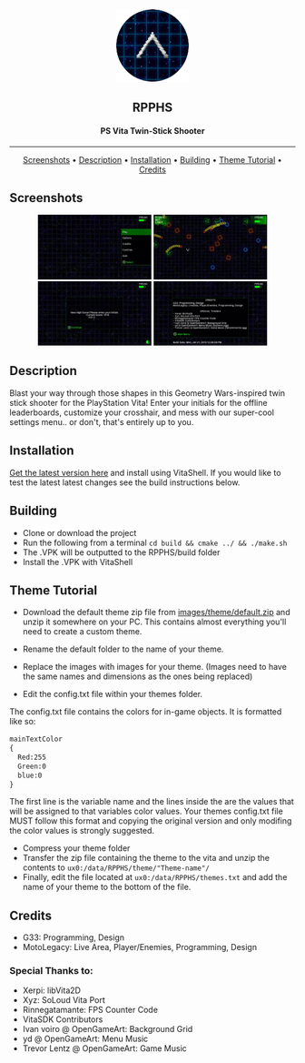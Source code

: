 <center>
    <img src="readme_img/icon.png">
    <h2><b>RPPHS</b></h2>
    <h4>PS Vita Twin-Stick Shooter</h4>
    <hr>
    <p>
        <a href="#screenshots">Screenshots</a> &bull; 
        <a href="#description">Description</a> &bull; 
        <a href="#installation">Installation</a> &bull;
        <a href="#building">Building</a> &bull;
        <a href="#theme-tutorial">Theme Tutorial</a> &bull;
        <a href="#credits">Credits</a>
    </p>
</center>


## Screenshots
<center>
    <img src="readme_img/screen2.jpg?raw=true" width=200>
    <img src="readme_img/screen.jpg?raw=true" width=200>
    <img src="readme_img/screen1.jpg?raw=true" width=200>
    <img src="readme_img/screen3.jpg?raw=true" width=200>
</center>

## Description
Blast your way through those shapes in this Geometry Wars-inspired twin stick shooter for the PlayStation Vita! Enter your initials for the offline leaderboards, customize your crosshair, and mess with our super-cool settings menu.. or don't, that's entirely up to you.

## Installation
<a href="https://github.com/G333333/RPPHS/releases/download/v1.0/RPPHS.vpk">Get the latest version here</a> and install using VitaShell. If you would like to test the latest latest changes see the build instructions below. 

## Building
- Clone or download the project
- Run the following from a terminal `cd build && cmake ../ && ./make.sh`
- The .VPK will be outputted to the RPPHS/build folder
- Install the .VPK with VitaShell

## Theme Tutorial
- Download the default theme zip file from [images/theme/default.zip](https://github.com/G333333/RPPHS/raw/master/images/theme/default.zip) and unzip it somewhere on your PC. This contains almost everything you'll need to create a custom theme.

- Rename the default folder to the name of your theme.

- Replace the images with images for your theme. (Images need to have the same names and dimensions as the ones being replaced)

- Edit the config.txt file within your themes folder. 

The config.txt file contains the colors for in-game objects. It is formatted like so:
```
mainTextColor
{
  Red:255
  Green:0
  blue:0
}
```
The first line is the variable name and the lines inside the are the values that will be assigned to that variables color values. Your themes config.txt file MUST follow this format and copying the original version and only modifing the color values is strongly suggested.

- Compress your theme folder
- Transfer the zip file containing the theme to the vita and unzip the contents to `ux0:/data/RPPHS/theme/"Theme-name"/`
- Finally, edit the file located at `ux0:/data/RPPHS/themes.txt` and add the name of your theme to the bottom of the file.

## Credits
* G33: Programming, Design
* MotoLegacy: Live Area, Player/Enemies, Programming, Design

### Special Thanks to:
* Xerpi: libVita2D
* Xyz: SoLoud Vita Port
* Rinnegatamante: FPS Counter Code
* VitaSDK Contributors
* Ivan voiro @ OpenGameArt: Background Grid
* yd @ OpenGameArt: Menu Music
* Trevor Lentz @ OpenGameArt: Game Music

